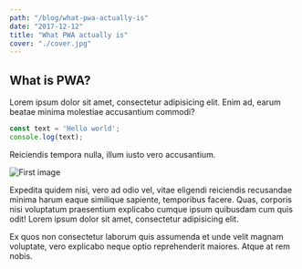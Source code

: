 ```yaml
---
path: "/blog/what-pwa-actually-is"
date: "2017-12-12"
title: "What PWA actually is"
cover: "./cover.jpg"
---
```


## What is PWA?

Lorem ipsum dolor sit amet, consectetur adipisicing elit. Enim ad, earum beatae minima molestiae accusantium commodi?

```javascript
const text = 'Hello world';
console.log(text);
```

Reiciendis tempora nulla, illum iusto vero accusantium. 

![First image](1.jpg)

Expedita quidem nisi, vero ad odio vel, vitae eligendi reiciendis recusandae minima harum eaque similique sapiente, temporibus facere. Quas, corporis nisi voluptatum praesentium explicabo cumque ipsum quibusdam cum quis odit!
Lorem ipsum dolor sit amet, consectetur adipisicing elit.

Ex quos non consectetur laborum quis assumenda et unde velit magnam voluptate, vero explicabo neque optio reprehenderit maiores. Atque at rem nobis.
